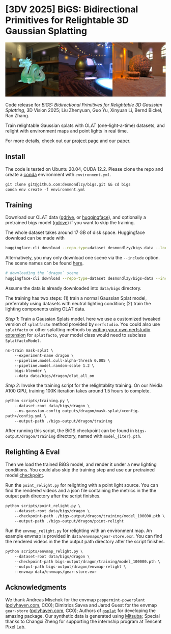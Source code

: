 # [3DV 2025] BiGS: Bidirectional Primitives for Relightable 3D Gaussian Splatting

![Teaser Image](./assets/teaser.jpg)

Code release for _BiGS: Bidirectional Primitives for Relightable 3D Gaussian Splatting_, 3D Vision 2025; Liu Zhenyuan, Guo Yu, Xinyuan Li, Bernd Bickel, Ran Zhang.

Train relightable Gaussian splats with OLAT (one-light-a-time) datasets, and relight with environment maps and point lights in real time.

For more details, check out our [project page](https://desmondlzy.me/publications/bigs/) and our [paper](https://www.arxiv.org/abs/2408.13370).

## Install

The code is tested on Ubuntu 20.04, CUDA 12.2. Please clone the repo and create a [conda](https://docs.anaconda.com/miniconda/) environment with `environment.yml`. 

```shell
git clone git@github.com:desmondlzy/bigs.git && cd bigs
conda env create -f environment.yml
```


## Training

Download our OLAT data ([gdrive](https://drive.google.com/drive/folders/1CqgkRld2jSwTIzUE42cPAacsGFFIP_oo?usp=drive_link), or [huggingface](https://huggingface.co/datasets/desmondlzy/bigs-data)), and optionally a pretrained bigs model ([gdrive](https://drive.google.com/drive/folders/1CqgkRld2jSwTIzUE42cPAacsGFFIP_oo?usp=drive_link)) if you want to skip the training.

The whole dataset takes around 17 GB of disk space. Huggingface download can be made with 
```bash
huggingface-cli download --repo-type=dataset desmondlzy/bigs-data --local-dir data/bigs
```

Alternatively, you may only download one scene via the `--include` option. The scene names can be found [here](https://huggingface.co/datasets/desmondlzy/bigs-data/tree/main).
```bash
# downloading the `dragon` scene
huggingface-cli download --repo-type=dataset desmondlzy/bigs-data --include "dragon/*" --local-dir data/bigs
```

Assume the data is already downloaded into `data/bigs` directory.

The training has two steps: (1) train a normal Gaussian Splat model, preferrably using datasets with neutral lighting condition; (2) train the lighting components using OLAT data.

_Step 1_: Train a Gaussian Splats model. 
here we use a customized tweaked version of `splatfacto` method provided by `nerfstudio`.
You could also use `splatfacto` or other splatting methods by [writing your own nerfstudio extension](https://docs.nerf.studio/developer_guides/new_methods.html) for `splatfacto`, your model class would need to subclass `SplatfactoModel`.

```shell
ns-train mask-splat \
    --experiment-name dragon \
    --pipeline.model.cull-alpha-thresh 0.005 \
    --pipeline.model.random-scale 1.2 \
    bigs-blender \
    --data data/bigs/dragon/olat_all_on
```

_Step 2_: Invoke the training script for the relightablity training. On our Nvidia A100 GPU, training 100K iteration takes around 1.5 hours to complete.

```shell
python scripts/training.py \
    --dataset-root data/bigs/dragon \
    --ns-gaussian-config outputs/dragon/mask-splat/<config-path>/config.yml \
    --output-path ./bigs-output/dragon/training
```

After running this script, the BiGS checkpoint can be found in `bigs-output/dragon/training` directory, named with `model_{iter}.pth`.

## Relighting & Eval

Then we load the trained BiGS model, and render it under a new lighting conditions.
You could also skip the training step and use our pretrained model [checkpoint](https://drive.google.com/drive/folders/1CqgkRld2jSwTIzUE42cPAacsGFFIP_oo?usp=drive_link).

Run the `point_relight.py` for relighting with a point light source.
You can find the rendered videos and a json file containing the metrics in the the output path directory after the script finishes.
```shell
python scripts/point_relight.py \
    --dataset-root data/bigs/dragon \
    --checkpoint-path ./bigs-output/dragon/training/model_100000.pth \
    --output-path ./bigs-output/dragon/point-relight
```

Run the `envmap_relight.py` for relighting with an environment map. An example envmap is provided in `data/envmaps/gear-store.exr`.
You can find the rendered videos in the the output path directory after the script finishes.
```shell
python scripts/envmap_relight.py \
    --dataset-root data/bigs/dragon \
    --checkpoint-path bigs-output/dragon/training/model_100000.pth \
    --output-path bigs-output/dragon/envmap-relight \
    --envmap data/envmaps/gear-store.exr
```

## Acknowledgments

We thank Andreas Mischok for the envmap `peppermint-powerplant` ([polyhaven.com](https://polyhaven.com/a/peppermint_powerplant_2), CC0);
Dimitrios Savva and Jarod Guest for the envmap `gear-store` ([polyhaven.com](https://polyhaven.com/a/gear_store), CC0);
Authors of [`gsplat`](https://github.com/nerfstudio-project/gsplat) for developing the amazing package.
Our synthetic data is generated using [Mitsuba](https://mitsuba.readthedocs.io/en/stable/);
Special thanks to Changxi Zheng for supporting the internship program at Tencent Pixel Lab.
